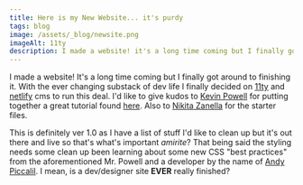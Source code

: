 ```yaml
---
title: Here is my New Website... it's purdy
tags: blog
image: /assets/_blog/newsite.png
imageAlt: 11ty
description: I made a website! it's a long time coming but I finally got around to finishing it.
---
```


I made a website! It's a long time coming but I finally got around to finishing it. With the ever changing substack of dev life I finally decided on [11ty](https://11ty.dev) and [netlify](https://www.netlifycms.org/) cms to run this deal.  I'd like to give kudos to [Kevin Powell](https://www.kevinpowell.co/) for putting together a great tutorial found [here](https://youtu.be/4wD00RT6d-g). Also to [Nikita Zanella](https://github.com/NikitaZanella/11ty-SASS) for the starter files.

This is definitely ver 1.0 as I have a list of stuff I'd like to clean up but it's out there and live so that's what's important *amirite*? That being said the styling needs some clean up been learning about some new CSS "best practices" from the aforementioned Mr. Powell and a developer by the name of [Andy Piccalil](https://piccalil.li/). I mean, is a dev/designer site **EVER** really finished?